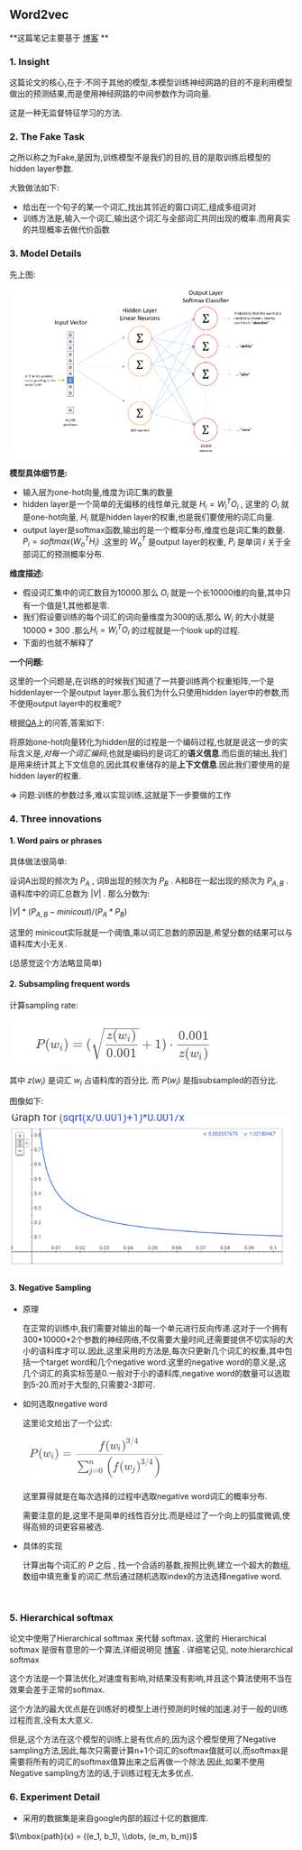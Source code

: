 ## Word2vec

**这篇笔记主要基于 [博客](http://mccormickml.com/2016/04/19/word2vec-tutorial-the-skip-gram-model/) **



### 1. Insight

这篇论文的核心,在于:不同于其他的模型,本模型训练神经网路的目的不是利用模型做出的预测结果,而是使用神经网路的中间参数作为词向量.

这是一种无监督特征学习的方法.



### 2. The Fake Task

之所以称之为Fake,是因为,训练模型不是我们的目的,目的是取训练后模型的hidden layer参数.

大致做法如下:

- 给出在一个句子的某一个词汇,找出其邻近的窗口词汇,组成多组词对
- 训练方法是,输入一个词汇,输出这个词汇与全部词汇共同出现的概率.而用真实的共现概率去做代价函数



### 3. Model Details

先上图:

![](./pictures/1.png)

**模型具体细节是:**

- 输入层为one-hot向量,维度为词汇集的数量
- hidden layer是一个简单的无偏移的线性单元,就是 $H_i=W_i^TO_i$ , 这里的 $O_i$ 就是one-hot向量, $H_i$ 就是hidden layer的权重,也是我们要使用的词汇向量.
- output layer是softmax函数,输出的是一个概率分布,维度也是词汇集的数量. $P_i = softmax(W_o^TH_i)$ .这里的 $W_o^T$ 是output layer的权重, $P_i$ 是单词 $i$ 关于全部词汇的预测概率分布.

**维度描述:**

- 假设词汇集中的词汇数目为10000.那么 $O_i$ 就是一个长10000维的向量,其中只有一个值是1,其他都是零.
- 我们假设要训练的每个词汇的词向量维度为300的话,那么 $W_i$ 的大小就是 $10000*300$ .那么$H_i=W_i^TO_i$ 的过程就是一个look up的过程.
- 下面的也就不解释了

**一个问题:**

这里的一个问题是,在训练的时候我们知道了一共要训练两个权重矩阵,一个是hiddenlayer一个是output layer.那么我们为什么只使用hidden layer中的参数,而不使用output layer中的权重呢?

根据[QA](https://stackoverflow.com/questions/46065773/why-we-use-input-hidden-weight-matrix-to-be-the-word-vectors-instead-of-hidden-o)上的问答,答案如下:

将原始one-hot向量转化为hidden层的过程是一个编码过程,也就是说这一步的实际含义是,*对每一个词汇编码*,也就是编码的是词汇的**语义信息**.而后面的输出,我们是用来统计其上下文信息的,因此其权重储存的是**上下文信息**.因此我们要使用的是hidden layer的权重.



**->** 问题:训练的参数过多,难以实现训练,这就是下一步要做的工作



### 4. Three innovations

#### 1. Word pairs or phrases 

具体做法很简单:

设词A出现的频次为 $P_A$ , 词B出现的频次为 $P_B$ . A和B在一起出现的频次为 $P_{A,B}$ . 语料库中的词汇总数为 $|V|$ . 那么分数为:

$|V| * (P_{A,B}-minicout)/(P_A*P_B)$

这里的 minicout实际就是一个阈值,乘以词汇总数的原因是,希望分数的结果可以与语料库大小无关.

(总感觉这个方法略显简单)

#### 2. Subsampling frequent words 

计算sampling rate:

![](./pictures/2.png)

其中 $z(w_i)$ 是词汇 $w_i$ 占语料库的百分比. 而 $P(w_i)$ 是指subsampled的百分比.

图像如下:

![](./pictures/3.png)

#### 3. Negative Sampling

- 原理

  在正常的训练中,我们需要对输出的每一个单元进行反向传递.这对于一个拥有300\*10000\*2个参数的神经网络,不仅需要大量时间,还需要提供不切实际的大小的语料库才可以.因此,这里采用的方法是,每次只更新几个词汇的权重,其中包括一个target word和几个negative word.这里的negative word的意义是,这几个词汇的真实标签是0.一般对于小的语料库,negative word的数量可以选取到5-20.而对于大型的,只需要2-3即可.

- 如何选取negative word

  这里论文给出了一个公式:

  ![](./pictures/4.png)

  这里算得就是在每次选择的过程中选取negative word词汇的概率分布.

  需要注意的是,这里不是简单的线性百分比.而是经过了一个向上的弧度微调,使得高频的词更容易被选.

- 具体的实现

  计算出每个词汇的 $P$ 之后 , 找一个合适的基数,按照比例,建立一个超大的数组,数组中填充重复的词汇.然后通过随机选取index的方法选择negative word.

  ​

### 5. Hierarchical softmax

论文中使用了Hierarchical softmax 来代替 softmax. 这里的 Hierarchical softmax 是很有意思的一个算法,详细说明见 [博客](http://ruder.io/word-embeddings-softmax/) . 详细笔记见, note:hierarchical softmax

这个方法是一个算法优化,对速度有影响,对结果没有影响,并且这个算法使用不当在效果会差于正常的softmax.

这个方法的最大优点是在训练好的模型上进行预测的时候的加速.对于一般的训练过程而言,没有太大意义.

但是,这个方法在这个模型的训练上是有优点的,因为这个模型使用了Negative sampling方法,因此,每次只需要计算n+1个词汇的softmax值就可以,而softmax是需要将所有的词汇的softmax值算出来之后再做一个除法.因此,如果不使用Negative sampling方法的话,于训练过程无太多优点.



### 6. Experiment Detail 

- 采用的数据集是来自google内部的超过十亿的数据库.


$\\mbox{path}(x) = ((e_1, b_1), \\dots, (e_m, b_m))$